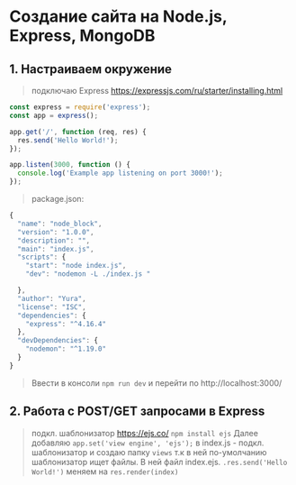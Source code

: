 # Создание сайта на Node.js, Express, MongoDB

## 1. Настраиваем окружение
> подключаю Express https://expressjs.com/ru/starter/installing.html

```JavaScript
const express = require('express');
const app = express();

app.get('/', function (req, res) {
  res.send('Hello World!');
});

app.listen(3000, function () {
  console.log('Example app listening on port 3000!');
});
```
> package.json:

```Node.js
{
  "name": "node_block",
  "version": "1.0.0",
  "description": "",
  "main": "index.js",
  "scripts": {
    "start": "node index.js",    
    "dev": "nodemon -L ./index.js " 

  },
  "author": "Yura",
  "license": "ISC",
  "dependencies": {
    "express": "^4.16.4"
  },
  "devDependencies": {
    "nodemon": "^1.19.0"
  }
}
```
> Ввести в консоли  ```npm run dev``` и перейти по http://localhost:3000/

## 2. Работа с POST/GET запросами в Express

> подкл. шаблонизатор https://ejs.co/
```npm install ejs```
> Далее добавляю ```app.set('view engine', 'ejs');``` в index.js  - подкл. шаблонизатор и создаю папку ```views``` т.к в ней по-умолчанию шаблонизатор ищет файлы. В ней файл index.ejs.
> ```.res.send('Hello World!')``` меняем на ```res.render(index)```

